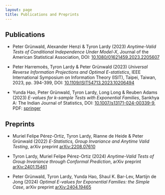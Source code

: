 ```yaml
---
layout: page
title: Publications and Preprints
---
```


## Publications

* Peter Grünwald, Alexander Henzi & Tyron Lardy (2023) *Anytime-Valid Tests of Conditional Independence Under Model-X*, Journal of the American Statistical Association, 
DOI: <a href="https://doi.org/10.1080/01621459.2023.2205607" target="_blank">10.1080/01621459.2023.2205607</a>

* Peter Harremoës, Tyron Lardy & Peter Grünwald (2023) *Universal Reverse Information Projections and Optimal E-statistics*, IEEE International Symposium on Information Theory (ISIT), Taipei, Taiwan, 2023, pp. 394-399,
DOI: <a href="https://doi.org/10.1109/ISIT54713.2023.10206494" target="_blank">10.1109/ISIT54713.2023.10206494</a>

* Yunda Hao, Peter Grünwald, Tyron Lardy, Long Long & Reuben Adams (2023) *E-values for k-sample Tests with Exponential Families*,
Sankhya A: The Indian Journal of Statistics,
DOI: <a href="https://doi.org/10.1007/s13171-024-00339-9" target="_blank">10.1007/s13171-024-00339-9</a>,
PDF: <a href="https://rdcu.be/dwQFa" target="_blank">springer</a>


## Preprints

* Muriel Felipe Pérez-Ortiz, Tyron Lardy, Rianne de Heide & Peter Grünwald (2022) *E-Statistics, Group Invariance and Anytime Valid Testing*,
arXiv preprint <a href="https://arxiv.org/abs/2208.07610" target="_blank">arXiv:2208.07610</a> 

* Tyron Lardy, Muriel Felipe Pérez-Ortiz (2024) *Anytime-Valid Tests of Group Invariance through Conformal Prediction*, arXiv preprint <a href="https://arxiv.org/abs/2401.15461" target="_blank">arXiv:2401.15461</a>

* Peter Grünwald, Tyron Lardy, Yunda Hao, Shaul K. Bar-Lev, Martijn de Jong (2024) *Optimal E-values for Exponential Families: the Simple Case*, arXiv preprint <a href="https://arxiv.org/abs/2404.19465" target="_blank">arXiv:2404.19465</a>
